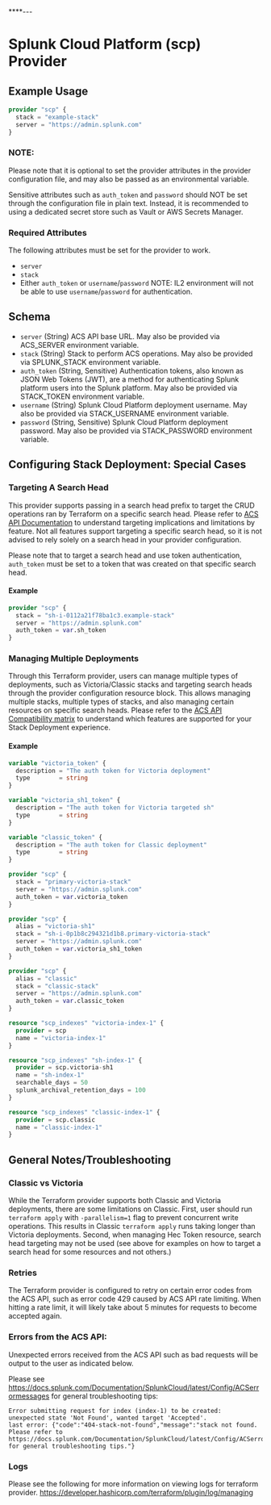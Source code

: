 ****---


# Splunk Cloud Platform (scp) Provider


## Example Usage

```terraform
provider "scp" {
  stack = "example-stack"
  server = "https://admin.splunk.com"
}
```

### NOTE:
Please note that it is optional to set the provider attributes in the provider configuration file, and may also be passed as an environmental variable.

Sensitive attributes such as `auth_token` and `password` should NOT be set through the configuration file in plain text.
Instead, it is recommended to using a dedicated secret store such as Vault or AWS Secrets Manager.

### Required Attributes
The following attributes must be set for the provider to work.
- `server`
- `stack`
- Either `auth_token` or `username`/`password` NOTE: IL2 environment will not be able to use `username`/`password` for authentication.

## Schema

- `server` (String) ACS API base URL. May also be provided via ACS_SERVER environment variable.
- `stack` (String) Stack to perform ACS operations. May also be provided via SPLUNK_STACK environment variable.
- `auth_token` (String, Sensitive) Authentication tokens, also known as JSON Web Tokens (JWT), are a method for authenticating Splunk platform users into the Splunk platform. May also be provided via STACK_TOKEN environment variable.
- `username` (String) Splunk Cloud Platform deployment username. May also be provided via STACK_USERNAME environment variable.
- `password` (String, Sensitive) Splunk Cloud Platform deployment password. May also be provided via STACK_PASSWORD environment variable.

## Configuring Stack Deployment: Special Cases 

### Targeting A Search Head

This provider supports passing in a search head prefix to target the CRUD operations ran by Terraform on a specific search head. 
Please refer to [ACS API Documentation](https://docs.splunk.com/Documentation/SplunkCloud/9.0.2205/Config/ACSIntro) to understand 
targeting implications and limitations by feature. Not all features support targeting a specific search head, 
so it is not advised to rely solely on a search head in your provider configuration. 

Please note that to target a search head and use token authentication, `auth_token` must be set to a token that was created
on that specific search head. 

#### Example

```terraform
provider "scp" {
  stack = "sh-i-0112a21f78ba1c3.example-stack"
  server = "https://admin.splunk.com"
  auth_token = var.sh_token
}
```

### Managing Multiple Deployments 

Through this Terraform provider, users can manage multiple types of deployments, such as Victoria/Classic stacks and targeting search heads through the 
provider configuration resource block. This allows managing multiple stacks, multiple types of stacks, and also 
managing certain resources on specific search heads. Please refer to the [ACS API Compatibility matrix](https://docs.splunk.com/Documentation/SplunkCloud/9.0.2205/Config/ACSreqs) to understand which
features are supported for your Stack Deployment experience. 

#### Example 

```terraform
variable "victoria_token" {
  description = "The auth token for Victoria deployment"
  type        = string
}

variable "victoria_sh1_token" {
  description = "The auth token for Victoria targeted sh"
  type        = string
}

variable "classic_token" {
  description = "The auth token for Classic deployment"
  type        = string
}

provider "scp" {
  stack = "primary-victoria-stack"
  server = "https://admin.splunk.com"
  auth_token = var.victoria_token
}

provider "scp" {
  alias = "victoria-sh1"
  stack = "sh-i-0p1b8c294321d1b8.primary-victoria-stack"
  server = "https://admin.splunk.com"
  auth_token = var.victoria_sh1_token
}

provider "scp" {
  alias = "classic"
  stack = "classic-stack"
  server = "https://admin.splunk.com"
  auth_token = var.classic_token
}

resource "scp_indexes" "victoria-index-1" {
  provider = scp
  name = "victoria-index-1"
}

resource "scp_indexes" "sh-index-1" {
  provider = scp.victoria-sh1
  name = "sh-index-1"
  searchable_days = 50
  splunk_archival_retention_days = 100
}

resource "scp_indexes" "classic-index-1" {
  provider = scp.classic
  name = "classic-index-1"
}
```
## General Notes/Troubleshooting

### Classic vs Victoria

While the Terraform provider supports both Classic and Victoria deployments, there are some limitations on Classic. 
First, user should run `terraform apply` with `-parallelism=1` flag to prevent concurrent write operations. This results in 
Classic `terraform apply` runs taking longer than Victoria deployments. Second, when managing Hec Token resource, 
search head targeting may not be used (see above for examples on how to target a search head for some resources and not others.)

### Retries

The Terraform provider is configured to retry on certain error codes from the ACS API, such as error code 429 caused by
ACS API rate limiting. When hitting a rate limit, it will likely take about 5 minutes for requests to become accepted again.

### Errors from the ACS API:
Unexpected errors received from the ACS API such as bad requests will be output to the user as indicated below.

Please see https://docs.splunk.com/Documentation/SplunkCloud/latest/Config/ACSerrormessages for general troubleshooting tips:

``` 
Error submitting request for index (index-1) to be created: 
unexpected state 'Not Found', wanted target 'Accepted'. 
last error: {"code":"404-stack-not-found","message":"stack not found. 
Please refer to https://docs.splunk.com/Documentation/SplunkCloud/latest/Config/ACSerrormessages 
for general troubleshooting tips."}
```

### Logs
Please see the following for more information on viewing logs for terraform provider. https://developer.hashicorp.com/terraform/plugin/log/managing


